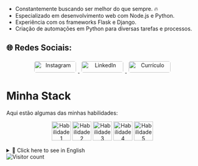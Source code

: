 * Constantemente buscando ser melhor do que sempre. 🔥  
* Especializado em desenvolvimento web com Node.js e Python.  
* Experiência com os frameworks Flask e Django.  
* Criação de automações em Python para diversas tarefas e processos.  

## 🌐 Redes Sociais:

<div style="text-align: center;">
    <a href="https://www.instagram.com/pedcruz_18?igsh=MXV2Z3JvNTViZXlsMA==" target="_blank" rel="noopener noreferrer">
        <img style="margin: 5px; border-radius: 5px;" height="30" width="110" src="https://img.shields.io/badge/Instagram-1E46FF?style=for-the-badge&logo=instagram&logoColor=white" alt="Instagram">
    </a>
    <a href="https://www.linkedin.com/in/pedcruz17/" target="_blank" rel="noopener noreferrer">
        <img style="margin: 5px; border-radius: 5px;" height="30" width="110" src="https://img.shields.io/badge/LinkedIn-1E46FF?style=for-the-badge&logo=linkedin&logoColor=white" alt="LinkedIn">
    </a>
    <a href="./Curr_Pedro_Cruz.pdf" target="_blank" rel="noopener noreferrer">
        <img style="margin: 5px; border-radius: 5px;" height="30" width="110" src="https://img.shields.io/badge/Ver%20Curr%C3%ADculo-1E46FF?style=for-the-badge&logo=adobeacrobatreader&logoColor=white" alt="Currículo">
    </a>
</div>

# Minha Stack

Aqui estão algumas das minhas habilidades:

<p align="center">
  <img src="https://github.com/user-attachments/assets/e9cc13b7-4bd3-4293-a895-ee33ba2a684e" width="50" height="50" alt="Habilidade 1"/>
  <img src="https://github.com/user-attachments/assets/2e7da057-afc9-43dd-b9e9-17351ae64ae2" width="50" height="50" alt="Habilidade 2"/>
  <img src="https://github.com/user-attachments/assets/e110a56d-679a-4e39-9f24-326b0e38be3b" width="50" height="50" alt="Habilidade 3"/>
  <img src="https://github.com/user-attachments/assets/54401109-ec6e-4109-aa0c-fb4a58fa65f1" width="50" height="50" alt="Habilidade 4"/>
  <img src="https://github.com/user-attachments/assets/066ec464-724b-4e20-a393-f27201c51af2" width="50" height="50" alt="Habilidade 5"/>
</p>

<details>
<summary>🔽 Click here to see in English</summary>


* Constantly striving to be better than ever. 🔥  
* Specialized in web development with Node.js and Python.  
* Experienced with Flask and Django frameworks.  
* Creating Python automations for various tasks and processes.  

## 🌐 Social:

<div style="text-align: center;">
    <a href="https://www.instagram.com/pedcruz_18?igsh=MXV2Z3JvNTViZXlsMA==" target="_blank" rel="noopener noreferrer">
        <img style="margin: 5px; border-radius: 5px;" height="30" width="110" src="https://img.shields.io/badge/Instagram-1E46FF?style=for-the-badge&logo=instagram&logoColor=white" alt="Instagram">
    </a>
    <a href="https://www.linkedin.com/in/pedcruz17/" target="_blank" rel="noopener noreferrer">
        <img style="margin: 5px; border-radius: 5px;" height="30" width="110" src="https://img.shields.io/badge/LinkedIn-1E46FF?style=for-the-badge&logo=linkedin&logoColor=white" alt="LinkedIn">
    </a>
    <a href="./Curr_Pedro_Cruz.pdf" target="_blank" rel="noopener noreferrer">
        <img style="margin: 5px; border-radius: 5px;" height="30" width="110" src="https://img.shields.io/badge/View%20Resume-1E46FF?style=for-the-badge&logo=adobeacrobatreader&logoColor=white" alt="Resume">
    </a>
</div>

# My Stack

Here are some of my skills:

<p align="center">
  <img src="https://github.com/user-attachments/assets/e9cc13b7-4bd3-4293-a895-ee33ba2a684e" width="50" height="50" alt="Skill 1"/>
  <img src="https://github.com/user-attachments/assets/2e7da057-afc9-43dd-b9e9-17351ae64ae2" width="50" height="50" alt="Skill 2"/>
  <img src="https://github.com/user-attachments/assets/e110a56d-679a-4e39-9f24-326b0e38be3b" width="50" height="50" alt="Skill 3"/>
  <img src="https://github.com/user-attachments/assets/54401109-ec6e-4109-aa0c-fb4a58fa65f1" width="50" height="50" alt="Skill 4"/>
  <img src="https://github.com/user-attachments/assets/066ec464-724b-4e20-a393-f27201c51af2" width="50" height="50" alt="Skill 5"/>
</p>

</details>

<img src="https://visit-counter.vercel.app/counter.png?page=https%3A%2F%2Fgithub.com%2FPedCruz18&s=40&c=0f53f0&bg=00000000&no=2&ff=digi&tb=Visitor+count%3A&ta=" alt="Visitor count" />

<!-- Proudly created with GPRM ( https://gprm.itsvg.in ) -->
